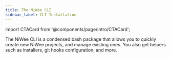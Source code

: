 ```yaml
---
title: The NiWee CLI
sidebar_label: CLI Installation
---
```


import CTACard from '@components/page/intro/CTACard';

The NiWee CLI is a condensed bash package that allows you to quickly create new NiWee projects, and manage existing ones. You also get helpers such as installers, git hooks configuration, and more.

<CTACard
  title="Install on Windows WSL"
  description="Install the NiWee CLI on any Windows version running WSL1 or WSL2."
  buttonText="Install"
  href="/intro/wsl"
/>
<CTACard
  title="Install on Linux"
  description="Install the NiWee CLI on Debian, Ubuntu, Zorin, Fedora, Red Hat, Arch, Manjaro, Endeavor, Garuda & more !"
  buttonText="Install"
  href="/intro/linux"
/>
<CTACard
  title="Install on MacOS"
  description="Install the MacOS variant of the CLI using homebrew."
  buttonText="Install"
  href="/intro/macos"
/>

